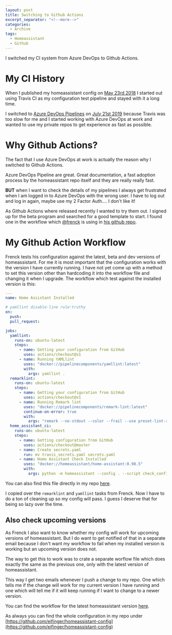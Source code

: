 ```yaml
---
layout: post
title: Switching to Github Actions
excerpt_separator: "<!--more-->"
categories: 
  - Archive
tags:
  - Homeassistant
  - Github
---
```

I switched my CI system from Azure DevOps to Github Actions.
<!--more-->

# My CI History

When I published my homeassistant config on [May 23rd 2018](https://github.com/eifinger/homeassistant-config/commit/e13607145c172b36dd57013fa9960da482b9b994) I started out using Travis CI as my configuration test pipeline and stayed with it a long time.

I switched to [Azure DevOps Pipelines](https://azure.microsoft.com/de-de/services/devops/pipelines/) on [July 21st 2019](https://github.com/eifinger/homeassistant-config/commit/28719f07fdb96fffcab09ce9fa17f336b4269249) because Travis was too slow for me and I started working with Azure DevOps at work and wanted to use my private repos to get experience as fast as possible.

# Why Github Actions?

The fact that I use Azure DevOps at work is actually the reason why I switched to Github Actions.

Azure DevOps Pipeline are great. Great documentation, a fast adoption process by the homeassistant repo itself and they are really really fast.

**BUT** when I want to check the details of my pipelines I always get frustrated when I am logged in to Azure DevOps with the wrong user. I have to log out and log in again, maybe use my 2 Factor Auth.... I don't like it!

As Github Actions where released recently I wanted to try them out. I signed up for the beta program and searched for a good template to start. I found one in the workflow which [@frenck](https://twitter.com/Frenck) is using in [his github repo](https://github.com/frenck/home-assistant-config/blob/master/.github/workflows/home-assistant.yml).

# My Github Action Workflow

Frenck tests his configuration against the latest, beta and dev versions of homeassistant. For me it is most important that the configuration works with the version I have currently running. I have not yet come up with a method to set this version other than hardcoding it into the workflow file and changing it when I upgrade. The workflow which test against the installed version is this:

```yaml
---
name: Home Assistant Installed

# yamllint disable-line rule:truthy
on:
  push:
  pull_request:

jobs:
  yamllint:
    runs-on: ubuntu-latest
    steps:
      - name: Getting your configuration from GitHub
        uses: actions/checkout@v1
      - name: Running YAMLlint
        uses: "docker://pipelinecomponents/yamllint:latest"
        with:
          args: yamllint .
  remarklint:
    runs-on: ubuntu-latest
    steps:
      - name: Getting your configuration from GitHub
        uses: actions/checkout@v1
      - name: Running Remark lint
        uses: "docker://pipelinecomponents/remark-lint:latest"
        continue-on-error: true
        with:
          args: "remark --no-stdout --color --frail --use preset-lint-recommended ."
  home_assistant_ci:
    runs-on: ubuntu-latest
    steps:
      - name: Getting configuration from GitHub
        uses: actions/checkout@master
      - name: Create secrets.yaml
        run: mv travis_secrets.yaml secrets.yaml
      - name: Home Assistant Check Installed
        uses: "docker://homeassistant/home-assistant:0.98.5"
        with:
          args: python -m homeassistant --config . --script check_config --info all

```

You can also find this file directly in my repo [here](https://github.com/eifinger/homeassistant-config/blob/master/.github/workflows/homeassistant-installed.yaml).

I copied over the `remarklint` and `yamllint` tasks from Frenck. Now I have to do a ton of cleaning up so my config will pass. I guess I deserve that for being so lazy over the time.

## Also check upcoming versions

As Frenck I also want to know whether my config will work for upcoming versions of homeassistant. But I do want to get notified of that in a separate email because I don't want my workflow to fail when my installed version is working but an upcoming version does not.

The way to get this to work was to crate a separate worflow file which does exactly the same as the previous one, only with the latest version of homeassistant.

This way I get two emails whenever I push a change to my repo. One which tells me if the change will work for my current version I have running and one which will tell me if it will keep running if I want to change to a newer version.

You can find the workflow for the latest homeassistant version [here](https://github.com/eifinger/homeassistant-config/blob/master/.github/workflows/homeassistant-latest.yaml).

As always you can find the whole configuration in my repo under [https://github.com/eifinger/homeassistant-config](https://github.com/eifinger/homeassistant-config)